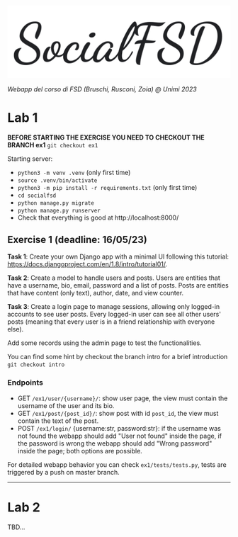 ![](socialFSD.png)


_Webapp del corso di FSD (Bruschi, Rusconi, Zoia) @ Unimi 2023_


# Lab 1

**BEFORE STARTING THE EXERCISE YOU NEED TO CHECKOUT THE BRANCH ex1** `git checkout ex1`


Starting server:
* `python3 -m venv .venv` (only first time)
* `source .venv/bin/activate` 
* `python3 -m pip install -r requirements.txt` (only first time)
* `cd socialfsd`
* `python manage.py migrate`
* `python manage.py runserver`
* Check that everything is good at http://localhost:8000/

## Exercise 1 (deadline: 16/05/23)
**Task 1**: Create your own Django app with a minimal UI following this tutorial: https://docs.djangoproject.com/en/1.8/intro/tutorial01/.

**Task 2**: Create a model to handle users and posts. Users are entities that have a username, bio, email, password and a list of posts. Posts are entities that have content (only text), author, date, and view counter.

**Task 3**: Create a login page to manage sessions, allowing only logged-in accounts to see user posts. Every logged-in user can see all other users' posts (meaning that every user is in a friend relationship with everyone else).

Add some records using the admin page to test the functionalities.

You can find some hint by checkout the branch intro for a brief introduction `git checkout intro`

### Endpoints
* GET `/ex1/user/{username}/`: show user page, the view must contain the username of the user and its bio.
* GET `/ex1/post/{post_id}/`: show post with id `post_id`, the view must contain the text of the post.
* POST `/ex1/login/` {username:str, password:str}: if the username was not found the webapp should add "User not found" inside the page, if the password is wrong the webapp should add "Wrong password" inside the page; both options are possible.

For detailed webapp behavior you can check `ex1/tests/tests.py`, tests are triggered by a push on master branch.

---

# Lab 2
TBD...